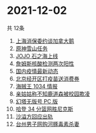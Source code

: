 # 2021-12-02
  共 12条

  <!-- BEGIN -->
  <!-- 最后更新时间:Thu Dec 02 2021 22:11:03 GMT+0000 (Coordinated Universal Time) -->
  1. [上海消保委约谈加拿大鹅](https://www.zhihu.com/search?q=加拿大鹅)
1. [原神雪山任务](https://www.zhihu.com/search?q=原神)
1. [JOJO 石之海上线](https://www.zhihu.com/search?q=石之海)
1. [詹姆斯核酸检测两次阳性](https://www.zhihu.com/search?q=詹姆斯)
1. [国内疫情最新动态](https://www.zhihu.com/search?q=疫情)
1. [北京经开区打疫苗送消费券](https://www.zhihu.com/search?q=打疫苗送消费券)
1. [海贼王 1034 情报](https://www.zhihu.com/search?q=海贼王)
1. [亲姑姑称不知鹿道森被校园欺凌](https://www.zhihu.com/search?q=鹿道森)
1. [幻塔无版号 PC 版](https://www.zhihu.com/search?q=幻塔)
1. [哈登 34 分篮网胜尼克斯](https://www.zhihu.com/search?q=篮网)
1. [沙溢方回应出轨](https://www.zhihu.com/search?q=沙溢)
1. [台州男子网购河豚毒素杀妻](https://www.zhihu.com/search?q=台州杀妻)
  <!-- END -->
  